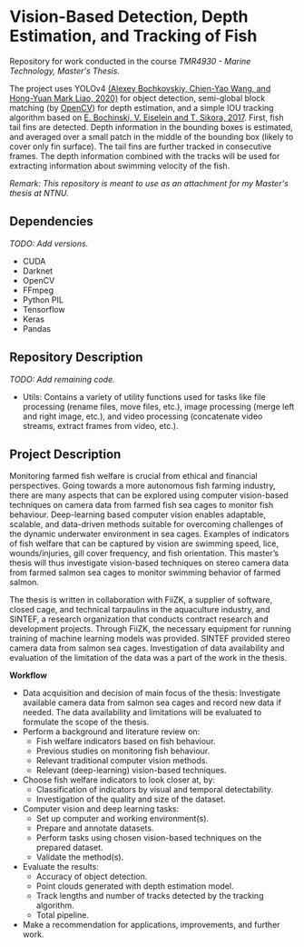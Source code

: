 # Vision-Based Detection, Depth Estimation, and Tracking of Fish
Repository for work conducted in the course _TMR4930 - Marine Technology, Master's Thesis_.

The project uses YOLOv4 [(Alexey Bochkovskiy, Chien-Yao Wang, and Hong-Yuan Mark Liao, 2020)](https://arxiv.org/abs/2004.10934) for object detection, semi-global block matching (by [OpenCV](https://docs.opencv.org/4.5.2/d2/d85/classcv_1_1StereoSGBM.html)) for depth estimation, and a simple IOU tracking algorithm based on [E. Bochinski, V. Eiselein and T. Sikora, 2017](https://ieeexplore.ieee.org/document/8078516). First, fish tail fins are detected. Depth information in the bounding boxes is estimated, and averaged over a small patch in the middle of the bounding box (likely to cover only fin surface). The tail fins are further tracked in consecutive frames. The depth information combined with the tracks will be used for extracting information about swimming velocity of the fish.

_Remark: This repository is meant to use as an attachment for my Master's thesis at NTNU._

## Dependencies
_TODO: Add versions._
- CUDA
- Darknet
- OpenCV
- FFmpeg
- Python PIL
- Tensorflow
- Keras
- Pandas

## Repository Description
_TODO: Add remaining code._
- Utils: Contains a variety of utility functions used for tasks like file processing (rename files, move files, etc.), image processing (merge left and right image, etc.), and video processing (concatenate video streams, extract frames from video, etc.).

## Project Description
Monitoring farmed fish welfare is crucial from ethical and financial perspectives. Going towards a more autonomous fish farming industry, there are many aspects that can be explored using computer vision-based techniques on camera data from farmed fish sea cages to monitor fish behaviour. Deep-learning based computer vision enables adaptable, scalable, and data-driven methods suitable for overcoming challenges of the dynamic underwater environment in sea cages. Examples of indicators of fish welfare that can be captured by vision are swimming speed, lice, wounds/injuries, gill cover frequency, and fish orientation. This master’s thesis will thus investigate vision-based techniques on stereo camera data from farmed salmon sea cages to monitor swimming behavior of farmed salmon.

The thesis is written in collaboration with FiiZK, a supplier of software, closed cage, and technical tarpaulins in the aquaculture industry, and SINTEF, a research organization that conducts contract research and development projects. Through FiiZK, the necessary equipment for running training of machine learning models was provided. SINTEF provided stereo camera data from salmon sea cages. Investigation of data availability and evaluation of the limitation of the data was a part of the work in the thesis.

__Workflow__
- Data acquisition and decision of main focus of the thesis: Investigate available camera data from salmon sea cages and record new data if needed. The data availability and limitations will be evaluated to formulate the scope of the thesis.
- Perform a background and literature review on:
  * Fish welfare indicators based on fish behaviour.
  * Previous studies on monitoring fish behaviour.
  * Relevant traditional computer vision methods.
  * Relevant (deep-learning) vision-based techniques.
- Choose fish welfare indicators to look closer at, by:
  * Classification of indicators by visual and temporal detectability.
  * Investigation of the quality and size of the dataset.
- Computer vision and deep learning tasks:
  * Set up computer and working environment(s).
  * Prepare and annotate datasets.
  * Perform tasks using chosen vision-based techniques on the prepared dataset.
  * Validate the method(s).
- Evaluate the results:
  * Accuracy of object detection.
  * Point clouds generated with depth estimation model.
  * Track lengths and number of tracks detected by the tracking algorithm.
  * Total pipeline.
- Make a recommendation for applications, improvements, and further work.
